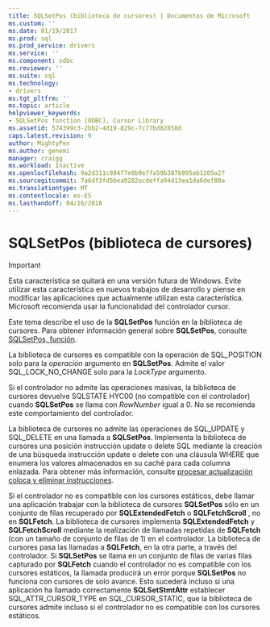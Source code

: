 ```yaml
---
title: SQLSetPos (biblioteca de cursores) | Documentos de Microsoft
ms.custom: ''
ms.date: 01/19/2017
ms.prod: sql
ms.prod_service: drivers
ms.service: ''
ms.component: odbc
ms.reviewer: ''
ms.suite: sql
ms.technology:
- drivers
ms.tgt_pltfrm: ''
ms.topic: article
helpviewer_keywords:
- SQLSetPos function [ODBC], Cursor Library
ms.assetid: 574399c3-2bb2-4d19-829c-7c77bd82858d
caps.latest.revision: 9
author: MightyPen
ms.author: genemi
manager: craigg
ms.workload: Inactive
ms.openlocfilehash: 9a2d311c894f7e0b9e7fa59b387b995ab1205a27
ms.sourcegitcommit: 7a6df3fd5bea9282ecdeffa94d13ea1da6def80a
ms.translationtype: MT
ms.contentlocale: es-ES
ms.lasthandoff: 04/16/2018
---
```

# <a name="sqlsetpos-cursor-library"></a>SQLSetPos (biblioteca de cursores)
> [!IMPORTANT]  
>  Esta característica se quitará en una versión futura de Windows. Evite utilizar esta característica en nuevos trabajos de desarrollo y piense en modificar las aplicaciones que actualmente utilizan esta característica. Microsoft recomienda usar la funcionalidad del controlador cursor.  
  
 Este tema describe el uso de la **SQLSetPos** función en la biblioteca de cursores. Para obtener información general sobre **SQLSetPos**, consulte [SQLSetPos, función](../../../odbc/reference/syntax/sqlsetpos-function.md).  
  
 La biblioteca de cursores es compatible con la operación de SQL_POSITION solo para la *operación* argumento en **SQLSetPos**. Admite el valor SQL_LOCK_NO_CHANGE solo para la *LockType* argumento.  
  
 Si el controlador no admite las operaciones masivas, la biblioteca de cursores devuelve SQLSTATE HYC00 (no compatible con el controlador) cuando **SQLSetPos** se llama con *RowNumber* igual a 0. No se recomienda este comportamiento del controlador.  
  
 La biblioteca de cursores no admite las operaciones de SQL_UPDATE y SQL_DELETE en una llamada a **SQLSetPos**. Implementa la biblioteca de cursores una posición instrucción update o delete SQL mediante la creación de una búsqueda instrucción update o delete con una cláusula WHERE que enumera los valores almacenados en su caché para cada columna enlazada. Para obtener más información, consulte [procesar actualización coloca y eliminar instrucciones](../../../odbc/reference/appendixes/processing-positioned-update-and-delete-statements.md).  
  
 Si el controlador no es compatible con los cursores estáticos, debe llamar una aplicación trabajar con la biblioteca de cursores **SQLSetPos** sólo en un conjunto de filas recuperado por **SQLExtendedFetch** o **SQLFetchScroll** , no en **SQLFetch**. La biblioteca de cursores implementa **SQLExtendedFetch** y **SQLFetchScroll** mediante la realización de llamadas repetidas de **SQLFetch** (con un tamaño de conjunto de filas de 1) en el controlador. La biblioteca de cursores pasa las llamadas a **SQLFetch**, en la otra parte, a través del controlador. Si **SQLSetPos** se llama en un conjunto de filas de varias filas capturado por **SQLFetch** cuando el controlador no es compatible con los cursores estáticos, la llamada producirá un error porque **SQLSetPos** no funciona con cursores de solo avance. Esto sucederá incluso si una aplicación ha llamado correctamente **SQLSetStmtAttr** establecer SQL_ATTR_CURSOR_TYPE en SQL_CURSOR_STATIC, que la biblioteca de cursores admite incluso si el controlador no es compatible con los cursores estáticos.
